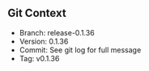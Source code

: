 ## Git Context

- Branch: release-0.1.36
- Version: 0.1.36
- Commit: See git log for full message
- Tag: v0.1.36
